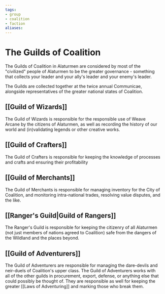 ```yaml
---
tags:
- group
- coalition
- faction
aliases:
---
```


# The Guilds of Coalition

The Guilds of Coalition in Alaturmen are considered by most of the "civilized" people of Alaturmen to be the greater governance - something that collects your leader and your ally's leader and your enemy's leader.

The Guilds are collected together at the twice annual Communicae, alongside representatives of the greater national states of Coalition.

## [[Guild of Wizards]]
The Guild of Wizards is responsible for the responsible use of Weave Arcane by the citizens of Alaturmen, as well as recording the history of our world and (in)validating legends or other creative works. 

## [[Guild of Crafters]]
The Guild of Crafters is responsible for keeping the knowledge of processes and crafts and ensuring their profitability

## [[Guild of Merchants]]
The Guild of Merchants is responsible for managing inventory for the City of Coalition, and monitoring intra-national trades, resolving value disputes, and the like.

## [[Ranger's Guild|Guild of Rangers]]
The Ranger's Guild is responsible for keeping the citizenry of all Alaturmen (not just members of nations agreed to Coalition) safe from the dangers of the Wildland and the places beyond.

## [[Guild of Adventurers]]
The Guild of Adventurers are responsible for managing the dare-devils and neir-duels of Coalition's upper class. The Guild of Adventurers works with all of the other guilds in procurement, export, defense, or anything else that could possibly be thought of. They are responsible as well for keeping the greater [[Laws of Adventuring]] and marking those who break them.